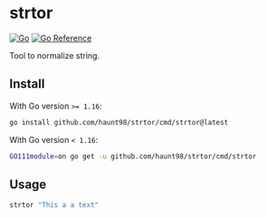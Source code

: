 # strtor

[![Go](https://github.com/haunt98/strtor/workflows/Go/badge.svg?branch=main)](https://github.com/actions/setup-go)
[![Go Reference](https://pkg.go.dev/badge/github.com/haunt98/strtor.svg)](https://pkg.go.dev/github.com/haunt98/strtor)

Tool to normalize string.

## Install

With Go version `>= 1.16`:

```sh
go install github.com/haunt98/strtor/cmd/strtor@latest
```

With Go version `< 1.16`:

```sh
GO111module=on go get -u github.com/haunt98/strtor/cmd/strtor
```

## Usage

```sh
strtor "This a a text"
```
